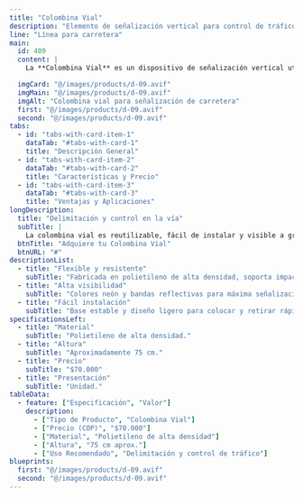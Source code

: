 ```yaml
---
title: "Colombina Vial"
description: "Elemento de señalización vertical para control de tráfico"
line: "Línea para carretera"
main:
  id: 409
  content: |
    La **Colombina Vial** es un dispositivo de señalización vertical utilizado para delimitar carriles, zonas de trabajo o desvíos temporales en la vía. Flexible y resistente, es ideal para mejorar la seguridad vial.

  imgCard: "@/images/products/d-09.avif"
  imgMain: "@/images/products/d-09.avif"
  imgAlt: "Colombina vial para señalización de carretera"
  first: "@/images/products/d-09.avif"
  second: "@/images/products/d-09.avif"
tabs:
  - id: "tabs-with-card-item-1"
    dataTab: "#tabs-with-card-1"
    title: "Descripción General"
  - id: "tabs-with-card-item-2"
    dataTab: "#tabs-with-card-2"
    title: "Características y Precio"
  - id: "tabs-with-card-item-3"
    dataTab: "#tabs-with-card-3"
    title: "Ventajas y Aplicaciones"
longDescription:
  title: "Delimitación y control en la vía"
  subTitle: |
    La colombina vial es reutilizable, fácil de instalar y visible a gran distancia, ayudando a prevenir accidentes y organizar el flujo vehicular.
  btnTitle: "Adquiere tu Colombina Vial"
  btnURL: "#"
descriptionList:
  - title: "Flexible y resistente"
    subTitle: "Fabricada en polietileno de alta densidad, soporta impactos y condiciones climáticas."
  - title: "Alta visibilidad"
    subTitle: "Colores neón y bandas reflectivas para máxima señalización."
  - title: "Fácil instalación"
    subTitle: "Base estable y diseño ligero para colocar y retirar rápidamente."
specificationsLeft:
  - title: "Material"
    subTitle: "Polietileno de alta densidad."
  - title: "Altura"
    subTitle: "Aproximadamente 75 cm."
  - title: "Precio"
    subTitle: "$70.000"
  - title: "Presentación"
    subTitle: "Unidad."
tableData:
  - feature: ["Especificación", "Valor"]
    description:
      - ["Tipo de Producto", "Colombina Vial"]
      - ["Precio (COP)", "$70.000"]
      - ["Material", "Polietileno de alta densidad"]
      - ["Altura", "75 cm aprox."]
      - ["Uso Recomendado", "Delimitación y control de tráfico"]
blueprints:
  first: "@/images/products/d-09.avif"
  second: "@/images/products/d-09.avif"
---
```


